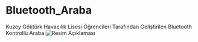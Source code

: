 # Bluetooth_Araba
Kuzey Göktürk Havacılık Lisesi Öğrencileri Tarafından Geliştirilen Bluetooth Kontrollü Araba
![Resim Açıklaması](BlueCae_bb.png](https://i.hizliresim.com/6xnbgy4.png))
